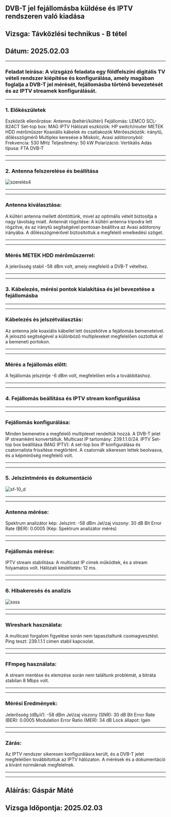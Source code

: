 

## DVB-T jel fejállomásba küldése és IPTV rendszeren való kiadása
## Vizsga: Távközlési technikus - B tétel
## Dátum: 2025.02.03

 ---

### Feladat leírása: A vizsgázó feladata egy földfelszíni digitális TV vételi rendszer kiépítése és konfigurálása, amely magában foglalja a DVB-T jel mérését, fejállomásba történő bevezetését és az IPTV streamek konfigurálását.

---

### 1. Előkészületek 
Eszközök ellenőrzése:
Antenna (beltéri/kültéri)
Fejállomás: LEMCO SCL-824CT
Set-top box: MAG IPTV
Hálózati eszközök: HP switch/router
METEK HDD mérőműszer
Koaxiális kábelek és csatlakozók
Mérőeszközök: iránytű, dőlésszögmérő
Multiplex keresése a Miskolc, Avasi adótoronyból:
Frekvencia: 530 MHz
Teljesítmény: 50 kW
Polarizáció: Vertikális
Adás típusa: FTA DVB-T

---
---
### 2. Antenna felszerelése és beállítása 
![szerelés4](https://github.com/user-attachments/assets/0cb46eff-7342-4e8b-87a1-313ce326bd1a)

---
---
### Antenna kiválasztása:
A kültéri antenna mellett döntöttünk, mivel az optimális vételt biztosítja a nagy távolság miatt.
Antennát rögzítése:
A kültéri antenna tripodra lett rögzítve, és az iránytű segítségével pontosan beállítva az Avasi adótorony irányába. A dőlésszögmérővel biztosítottuk a megfelelő emelkedési szöget.

---
---
### Mérés METEK HDD mérőműszerrel:
A jelerősség stabil -58 dBm volt, amely megfelelő a DVB-T vételhez.

  ---
  ---

### 3. Kábelezés, mérési pontok kialakítása és jel bevezetése a fejállomásba
---
---
### Kábelezés és jelszétválasztás:
Az antenna jele koaxiális kábellel lett összekötve a fejállomás bemeneteivel. A jelosztó segítségével a különböző multiplexeket megfelelően osztottuk el a bemeneti portokon.

---
---
### Mérés a fejállomás előtt:
A fejállomás jelszintje -6 dBm volt, megfelelően erős a továbbításhoz.
   
---
---
### 4. Fejállomás beállítása és IPTV stream konfigurálása 
---
---
### Fejállomás konfigurálása:
Minden bemenetre a megfelelő multiplexet rendeltük hozzá.
A DVB-T jelet IP streamként konvertáltuk. Multicast IP tartomány: 239.1.1.0/24.
IPTV Set-top box beállítása (MAG IPTV):
A set-top box IP konfigurálása és csatornalista frissítése megtörtént.
A csatornák sikeresen lettek beolvasva, és a képminőség megfelelő volt.

---
---
### 5. Jelszintmérés és dokumentáció 
![sf-10_d](https://github.com/user-attachments/assets/186ad45d-9f58-4610-b555-98f53ee8c8f4)

---
---
### Antenna mérése:
Spektrum analizátor kép:
Jelszint: -58 dBm
Jel/zaj viszony: 30 dB
Bit Error Rate (BER): 0.0005
(Kép: Spektrum analizátor mérés)

---
---
### Fejállomás mérése:
IPTV stream stabilitása: A multicast IP címek működtek, és a stream folyamatos volt.
Hálózati késleltetés: 12 ms.

---
---
### 6. Hibakeresés és analízis
 ![ssss](https://github.com/user-attachments/assets/950eeb5b-5bcb-4b4c-ba0d-dbdde3f2c529)

 ---
 ---

### Wireshark használata:
A multicast forgalom figyelése során nem tapasztaltunk csomagvesztést.
Ping teszt: 239.1.1.1 címen stabil kapcsolat.

---
---
### FFmpeg használata:
A stream mentése és elemzése során nem találtunk problémát, a bitráta stabilan 8 Mbps volt.

---
---
### Mérési Eredmények:
Jelerősség (dBμV): -58 dBm
Jel/zaj viszony (SNR): 30 dB
Bit Error Rate (BER): 0.0005
Modulation Error Ratio (MER): 34 dB
Lock állapot: Igen

---
---
### Zárás:
Az IPTV rendszer sikeresen konfigurálásra került, és a DVB-T jelet megfelelően továbbítottuk az IPTV hálózaton. A mérések és a dokumentáció a kívánt normáknak megfelelnek.

---
---

## Aláírás: Gáspár Máté
## Vizsga Időpontja: 2025.02.03


